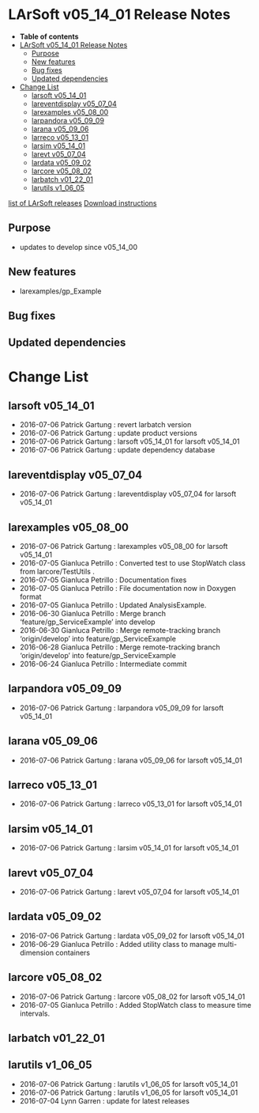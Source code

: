 LArSoft v05_14_01 Release Notes
======================================================================

-   **Table of contents**
-   [LArSoft v05_14_01 Release Notes](#LArSoft-v05_14_01-Release-Notes)
    -   [Purpose](#Purpose)
    -   [New features](#New-features)
    -   [Bug fixes](#Bug-fixes)
    -   [Updated dependencies](#Updated-dependencies)
-   [Change List](#Change-List)
    -   [larsoft v05_14_01](#larsoft-v05_14_01)
    -   [lareventdisplay v05_07_04](#lareventdisplay-v05_07_04)
    -   [larexamples v05_08_00](#larexamples-v05_08_00)
    -   [larpandora v05_09_09](#larpandora-v05_09_09)
    -   [larana v05_09_06](#larana-v05_09_06)
    -   [larreco v05_13_01](#larreco-v05_13_01)
    -   [larsim v05_14_01](#larsim-v05_14_01)
    -   [larevt v05_07_04](#larevt-v05_07_04)
    -   [lardata v05_09_02](#lardata-v05_09_02)
    -   [larcore v05_08_02](#larcore-v05_08_02)
    -   [larbatch v01_22_01](#larbatch-v01_22_01)
    -   [larutils v1_06_05](#larutils-v1_06_05)

[list of LArSoft releases](LArSoft_release_list)
[Download instructions](http://scisoft.fnal.gov/scisoft/bundles/larsoft/v05_14_01/larsoft-v05_14_01.html)

Purpose
--------------------

-   updates to develop since v05_14_00

New features
------------------------------

-   larexamples/gp_Example

Bug fixes
------------------------

Updated dependencies
----------------------------------------------

Change List
============================

larsoft v05_14_01
------------------------------------------

-   2016-07-06 Patrick Gartung : revert larbatch version
-   2016-07-06 Patrick Gartung : update product versions
-   2016-07-06 Patrick Gartung : larsoft v05_14_01 for larsoft v05_14_01
-   2016-07-06 Patrick Gartung : update dependency database

lareventdisplay v05_07_04
----------------------------------------------------------

-   2016-07-06 Patrick Gartung : lareventdisplay v05_07_04 for larsoft v05_14_01

larexamples v05_08_00
--------------------------------------------------

-   2016-07-06 Patrick Gartung : larexamples v05_08_00 for larsoft v05_14_01
-   2016-07-05 Gianluca Petrillo : Converted test to use StopWatch class from larcore/TestUtils .
-   2016-07-05 Gianluca Petrillo : Documentation fixes
-   2016-07-05 Gianluca Petrillo : File documentation now in Doxygen format
-   2016-07-05 Gianluca Petrillo : Updated AnalysisExample.
-   2016-06-30 Gianluca Petrillo : Merge branch ‘feature/gp_ServiceExample’ into develop
-   2016-06-30 Gianluca Petrillo : Merge remote-tracking branch ‘origin/develop’ into feature/gp_ServiceExample
-   2016-06-28 Gianluca Petrillo : Merge remote-tracking branch ‘origin/develop’ into feature/gp_ServiceExample
-   2016-06-24 Gianluca Petrillo : Intermediate commit

larpandora v05_09_09
------------------------------------------------

-   2016-07-06 Patrick Gartung : larpandora v05_09_09 for larsoft v05_14_01

larana v05_09_06
----------------------------------------

-   2016-07-06 Patrick Gartung : larana v05_09_06 for larsoft v05_14_01

larreco v05_13_01
------------------------------------------

-   2016-07-06 Patrick Gartung : larreco v05_13_01 for larsoft v05_14_01

larsim v05_14_01
----------------------------------------

-   2016-07-06 Patrick Gartung : larsim v05_14_01 for larsoft v05_14_01

larevt v05_07_04
----------------------------------------

-   2016-07-06 Patrick Gartung : larevt v05_07_04 for larsoft v05_14_01

lardata v05_09_02
------------------------------------------

-   2016-07-06 Patrick Gartung : lardata v05_09_02 for larsoft v05_14_01
-   2016-06-29 Gianluca Petrillo : Added utility class to manage multi-dimension containers

larcore v05_08_02
------------------------------------------

-   2016-07-06 Patrick Gartung : larcore v05_08_02 for larsoft v05_14_01
-   2016-07-05 Gianluca Petrillo : Added StopWatch class to measure time intervals.

larbatch v01_22_01
--------------------------------------------

larutils v1_06_05
------------------------------------------

-   2016-07-06 Patrick Gartung : larutils v1_06_05 for larsoft v05_14_01
-   2016-07-06 Patrick Gartung : larutils v1_06_05 for larsoft v05_14_01
-   2016-07-04 Lynn Garren : update for latest releases

